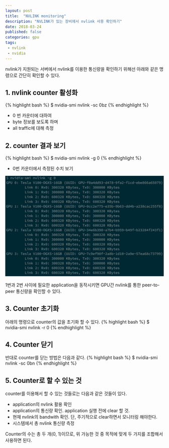 ```yaml
---
layout: post
title:  "NVLINK monitoring"
description: "NVLINK가 있는 장비에서 nvlink 사용 확인하기"
date: 2018-03-24
published: false
categories: gpu
tags:
 - nvlink
 - nvidia
---
```


nvlink가 지원되는 서버에서 nvlink를 이용한 통신량을 확인하기 위해선 아래와 같은 명령으로 간단히 확인할 수 있다.

## 1. nvlink counter 활성화
{% highlight bash %}
$ nvidia-smi nvlink -sc 0bz
{% endhighlight %}
  - 0 번 카운터에 대하여
  - byte 정보를 보도록 하며
  - all traffic에 대해 측정

## 2. counter 결과 보기
{% highlight bash %}
$ nvidia-smi nvlink -g 0
{% endhighlight %}
  - 0번 카운터에서 측정된 수치 보기
  <img class="col two center" src="/images/2018-03-24-nvlink-count-1.png"/>

1번과 2번 사이에 필요한 application을 동작시키면 GPU간 nvlink를 통한 peer-to-peer 통신량을 확인할 수 있다.

## 3. Counter 초기화
아래의 명령으로 counter의 값을 초기화 할 수 있다.
{% highlight bash %}
$ nvidia-smi nvlink -r 0
{% endhighlight %}

## 4. Counter 닫기
반대로 counter를 닫는 방법은 다음과 같다.
{% highlight bash %}
$ nvidia-smi nvlink -sc 0bn
{% endhighlight %}

## 5. Counter로 할 수 있는 것
counter를 이용해서 할 수 있는 것들로는 다음과 같은 것들이 있다.
  - application의 nvlink 활용 확인
  - application의 통신량 확인. application 실행 전에 clear 할 것.
  - 현재 nvlink의 bandwith 확인. 단, 주기적으로 clear하면서 모니터링 해야한다.
  - 시스템에서 총 nvlink 통신량 측정

Counter의 수는 총 두 개(0, 1)이므로, 위 가능한 것 중 목적에 맞게 두 가지를 조합해서 사용하면 된다.
